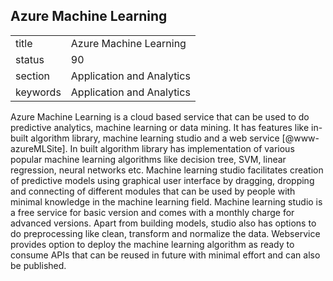 ## Azure Machine Learning


|          |                           |
| -------- | ------------------------- |
| title    | Azure Machine Learning    | 
| status   | 90                        |
| section  | Application and Analytics |
| keywords | Application and Analytics |


    
Azure Machine Learning is a cloud based service that can be used to do
predictive analytics, machine learning or data mining. It has features
like in-built algorithm library, machine learning studio and a web
service [@www-azureMLSite]. In built algorithm library has
implementation of various popular machine learning algorithms like
decision tree, SVM, linear regression, neural networks etc. Machine
learning studio facilitates creation of predictive models using
graphical user interface by dragging, dropping and connecting of
different modules that can be used by people with minimal knowledge in
the machine learning field. Machine learning studio is a free service
for basic version and comes with a monthly charge for advanced
versions. Apart from building models, studio also has options to do
preprocessing like clean, transform and normalize the data. Webservice
provides option to deploy the machine learning algorithm as ready to
consume APIs that can be reused in future with minimal effort and can
also be published.
    
